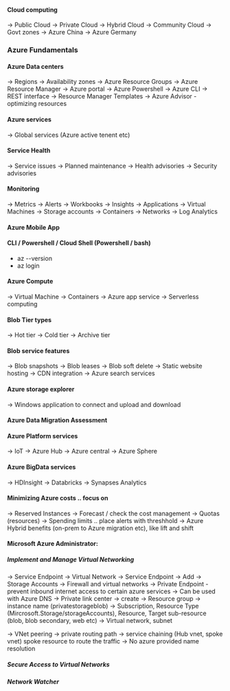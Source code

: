
#### Cloud computing
 -> Public Cloud
 -> Private Cloud
 -> Hybrid Cloud
 -> Community Cloud
    -> Govt zones
    -> Azure China
    -> Azure Germany

### Azure Fundamentals

#### Azure Data centers
  -> Regions
  -> Availability zones
  -> Azure Resource Groups
  -> Azure Resource Manager
     -> Azure portal
     -> Azure Powershell
     -> Azure CLI
     -> REST interface
  -> Resource Manager Templates
  -> Azure Advisor - optimizing resources

#### Azure services
  -> Global services (Azure active tenent etc)

#### Service Health
  -> Service issues
  -> Planned maintenance
  -> Health advisories
  -> Security advisories

#### Monitoring
  -> Metrics
  -> Alerts
  -> Workbooks
  -> Insights
  -> Applications
	  -> Virtual Machines
	  -> Storage accounts
	  -> Containers
	  -> Networks
  -> Log Analytics

#### Azure Mobile App

#### CLI / Powershell / Cloud Shell (Powershell / bash)

  * az --version
  * az login

#### Azure Compute
  -> Virtual Machine
  -> Containers
  -> Azure app service
  -> Serverless computing

#### Blob Tier types
  -> Hot tier
  -> Cold tier
  -> Archive tier

#### Blob service features
  -> Blob snapshots
  -> Blob leases
  -> Blob soft delete
  -> Static website hosting
  -> CDN integration
  -> Azure search services

#### Azure storage explorer 
  -> Windows application to connect and upload and download

#### Azure Data Migration Assessment

#### Azure Platform services
  -> IoT
  -> Azure Hub
  -> Azure central
  -> Azure Sphere

#### Azure BigData services
  -> HDInsight
  -> Databricks
  -> Synapses Analytics


#### Minimizing Azure costs .. focus on
  -> Reserved Instances
  -> Forecast / check the cost management
  -> Quotas (resources)
  -> Spending limits .. place alerts with threshhold
  -> Azure Hybrid benefits (on-prem to Azure migration etc), like lift and shift


#### Microsoft Azure Administrator: 
##### Implement and Manage Virtual Networking

  -> Service Endpoint
   -> Virtual Network -> Service Endpoint -> Add
   -> Storage Accounts -> Firewall and virtual networks
  -> Private Endpoint - prevent inbound internet access to certain azure services
     -> Can be used with Azure DNS
     -> Private link center -> create
       -> Resource group -> instance name (privatestorageblob) 
          -> Subscription, Resource Type (Mircrosoft.Storage/storageAccounts), Resource, Target sub-resource (blob, blob secondary, web etc)
          -> Virtual network, subnet

  -> VNet peering
    -> private routing path
    -> service chaining (Hub vnet, spoke vnet) spoke resource to route the traffic
    -> No azure provided name resolution


##### Secure Access to Virtual Networks
  

##### Network Watcher